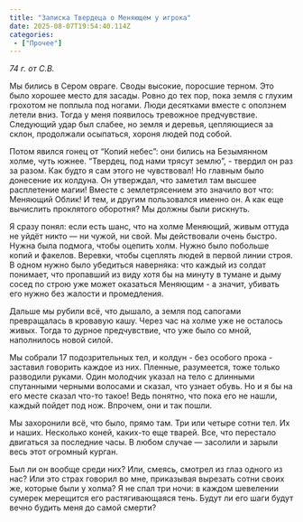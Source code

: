 ```yaml
---
title: "Записка Твердеца о Меняющем у игрока"
date: 2025-08-07T19:54:40.114Z
categories:
 - ["Прочее"]
---
```


*74 г. от С.В.*

Мы бились в Сером овраге. Своды высокие, поросшие терном. Это было
хорошее место для засады. Ровно до тех пор, пока земля с глухим грохотом
не поплыла под ногами. Люди десятками вместе с оползнем летели вниз.
Тогда у меня появилось тревожное предчувствие. Следующий удар был
слабее, но земля и деревья, цепляющиеся за склон, продолжали осыпаться,
хороня людей под собой.

Потом явился гонец от “Копий небес”: они бились на Безымянном холме,
чуть южнее. “Твердец, под нами трясут землю”, - твердил он раз за разом.
Как будто я сам этого не чувствовал! Но главным было донесение их
колдуна. Он утверждал, что заметил там высшее расплетение магии! Вместе
с землетрясением это значило вот что: Меняющий Облик! И тем, и другим
пользовался именно он. А как еще вычислить проклятого оборотня? Мы
должны были рискнуть.

Я сразу понял: если есть шанс, что на холме Меняющий, живым оттуда не
уйдёт никто — ни чужой, ни свой. Мы действовали очень быстро. Нужна была
подмога, чтобы оцепить холм. Нужно было побольше копий и факелов.
Веревки, чтобы сцеплять людей в первой линии строя. В одном нужно было
убедиться наверняка: что каждый из солдат понимает, что пропавший из
виду хотя бы на минуту в тумане и дыму сосед по строю уже может
оказаться Меняющим - а значит, убивать его нужно без жалости и
промедления.

Дальше мы рубили всё, что дышало, а земля под сапогами превращалась в
кровавую кашу. Через час на холме уже не осталось живых. Тогда то дурное
предчувствие, что уже было со мной, наполнилось новой силой.

Мы собрали 17 подозрительных тел, и колдун - без особого прока -
заставил говорить каждое из них. Пленные, разумеется, тоже только
разводили руками. Один молодчик указал на тело с длинными спутанными
черными волосами и сказал, что узнает обувь. Но и я бы на его месте
сказал что-то такое! Ведь понятно, что пока его не нашли, каждый пойдет
под нож. Впрочем, они и так пошли.

Мы захоронили всё, что было, прямо там. Три или четыре сотни тел. Их и
наших. Несколько коней, каких-то еще тварей. Все, что перестало
двигаться за последние часы. В любом случае — засолили и зарыли весь
этот огромный курган.

Был ли он вообще среди них? Или, смеясь, смотрел из глаз одного из нас?
Или это страх говорил во мне, приказывая вырезать сотни своих же,
которые были у холма? Я не спал три ночи: в каждом шевелении сумерек
мерещится его растягивающаяся тень. Будут ли его шаги будут вечно будить
меня до самой смерти?
